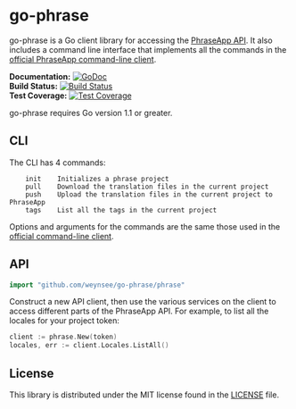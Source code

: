 # go-phrase #

go-phrase is a Go client library for accessing the [PhraseApp API](http://docs.phraseapp.com/api/v1/). It also includes a command line interface that implements all the commands in the [official PhraseApp command-line client](https://github.com/phrase/phrase).

**Documentation:** [![GoDoc](https://godoc.org/github.com/weynsee/go-phrase?status.svg)](https://godoc.org/github.com/weynsee/go-phrase)  
**Build Status:** [![Build Status](https://travis-ci.org/weynsee/go-phrase.svg?branch=master)](https://travis-ci.org/weynsee/go-phrase)  
**Test Coverage:** [![Test Coverage](https://coveralls.io/repos/weynsee/go-phrase/badge.svg?branch=master)](https://coveralls.io/r/weynsee/go-phrase?branch=master)

go-phrase requires Go version 1.1 or greater.

## CLI ##

The CLI has 4 commands:

```
    init    Initializes a phrase project
    pull    Download the translation files in the current project
    push    Upload the translation files in the current project to PhraseApp
    tags    List all the tags in the current project
```

Options and arguments for the commands are the same those used in the [official command-line client](https://github.com/phrase/phrase).

## API ##

```go
import "github.com/weynsee/go-phrase/phrase"
```

Construct a new API client, then use the various services on the client to
access different parts of the PhraseApp API.  For example, to list all
the locales for your project token:

```go
client := phrase.New(token)
locales, err := client.Locales.ListAll()
```
## License ##

This library is distributed under the MIT license found in the [LICENSE](./LICENSE)
file.
